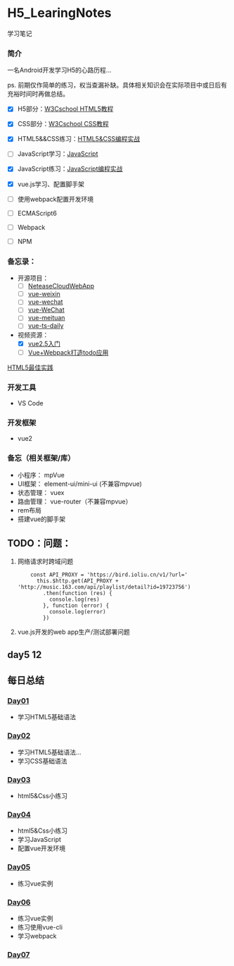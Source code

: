 # H5_LearingNotes
学习笔记

### 简介
一名Android开发学习H5的心路历程...

ps. 前期仅作简单的练习，权当查漏补缺。具体相关知识会在实际项目中或日后有充裕时间时再做总结。

- [x] H5部分：[W3Cschool HTML5教程](https://www.w3cschool.cn/html5/pso92f21.html)
- [x] CSS部分：[W3Cschool CSS教程](https://www.w3cschool.cn/css/)
- [x] HTML5&&CSS练习：[HTML5&CSS编程实战](https://www.w3cschool.cn/codecamp/list?pename=html5_and_css_camp)
- [ ] JavaScript学习：[JavaScript](https://developer.mozilla.org/zh-CN/docs/Web/JavaScript)
- [x] JavaScript练习：[JavaScript编程实战](https://www.w3cschool.cn/codecamp/list?pename=basic_javascript_camp)
- [x] vue.js学习、配置脚手架
- [ ] 使用webpack配置开发环境
- [ ] ECMAScript6
- [ ] Webpack
- [ ] NPM


### 备忘录：
- 开源项目：
    - [ ] [NeteaseCloudWebApp](https://github.com/javaSwing/NeteaseCloudWebApp)
    - [ ] [vue-weixin](https://github.com/bailichen/vue-weixin)
    - [ ] [vue-wechat](https://github.com/useryangtao/vue-wechat)
    - [ ] [vue-WeChat](https://github.com/zhaohaodang/vue-WeChat)
    - [ ] [vue-meituan](https://github.com/bxm0927/vue-meituan)
    - [ ] [vue-ts-daily](https://github.com/xiaomuzhu/vue-ts-daily)
- 视频资源：
    - [x] [vue2.5入门](https://www.imooc.com/learn/980)
    - [ ] [Vue+Webpack打造todo应用](https://www.imooc.com/learn/935)

[HTML5最佳实践](https://www.w3cschool.cn/tanzt0/af72kozt.html)

### 开发工具
- VS Code

### 开发框架
- vue2

### 备忘（相关框架/库）
- 小程序： mpVue
- UI框架： element-ui/mini-ui (不兼容mpvue)
- 状态管理： vuex
- 路由管理： vue-router（不兼容mpvue）
- rem布局
- 搭建vue的脚手架

## TODO：问题：

1. 网络请求时跨域问题
    ```
        const API_PROXY = 'https://bird.ioliu.cn/v1/?url='
          this.$http.get(API_PROXY + 'http://music.163.com/api/playlist/detail?id=19723756')
            .then(function (res) {
              console.log(res)
            }, function (error) {
              console.log(error)
            })
    ```
2. vue.js开发的web app生产/测试部署问题

day5 12
----
## 每日总结 

### [Day01](/Day01/README.md)
- 学习HTML5基础语法

### [Day02](/Day02/README.md)
- 学习HTML5基础语法...
- 学习CSS基础语法

### [Day03](/Day03/README.md)
- html5&Css小练习

### [Day04](/Day04/README.md)
- html5&Css小练习
- 学习JavaScript
- 配置vue开发环境

### [Day05](/Day05/README.md)
- 练习vue实例

### [Day06](/Day06/README.md)
- 练习vue实例
- 练习使用vue-cli
- 学习webpack

### [Day07](/Day07/README.md)
